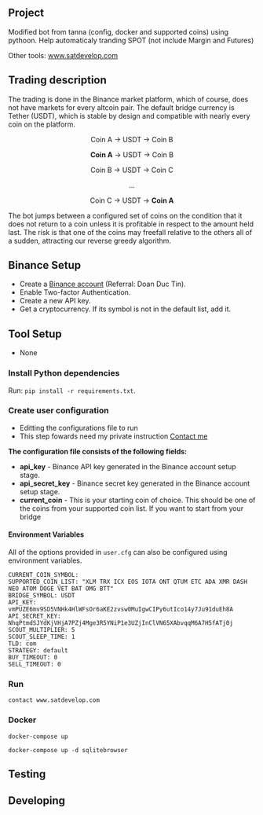 ## Project

Modified bot from tanna (config, docker and supported coins) using pythoon. Help automaticaly tranding SPOT (not include Margin and Futures)

Other tools: www.satdevelop.com

## Trading description

The trading is done in the Binance market platform, which of course, does not have markets for every altcoin pair. The default bridge currency is Tether (USDT), which is stable by design and compatible with nearly every coin on the platform.

<p align="center">
  Coin A → USDT → Coin B
</p>

<div align="center">
  <p><b>Coin A</b> → USDT → Coin B</p>
  <p>Coin B → USDT → Coin C</p>
  <p>...</p>
  <p>Coin C → USDT → <b>Coin A</b></p>
</div>

The bot jumps between a configured set of coins on the condition that it does not return to a coin unless it is profitable in respect to the amount held last. The risk is that one of the coins may freefall relative to the others all of a sudden, attracting our reverse greedy algorithm.

## Binance Setup

- Create a [Binance account](https://www.binance.com/en/register?ref=13222128) (Referral: Doan Duc Tin).
- Enable Two-factor Authentication.
- Create a new API key.
- Get a cryptocurrency. If its symbol is not in the default list, add it.

## Tool Setup

- None

### Install Python dependencies

Run: `pip install -r requirements.txt`.

### Create user configuration

- Editting the configurations file to run
- This step fowards need my private instruction [Contact me](https://fb.com/satfomacej)

**The configuration file consists of the following fields:**

- **api_key** - Binance API key generated in the Binance account setup stage.
- **api_secret_key** - Binance secret key generated in the Binance account setup stage.
- **current_coin** - This is your starting coin of choice. This should be one of the coins from your supported coin list. If you want to start from your bridge

#### Environment Variables

All of the options provided in `user.cfg` can also be configured using environment variables.

```
CURRENT_COIN_SYMBOL:
SUPPORTED_COIN_LIST: "XLM TRX ICX EOS IOTA ONT QTUM ETC ADA XMR DASH NEO ATOM DOGE VET BAT OMG BTT"
BRIDGE_SYMBOL: USDT
API_KEY: vmPUZE6mv9SD5VNHk4HlWFsOr6aKE2zvsw0MuIgwCIPy6utIco14y7Ju91duEh8A
API_SECRET_KEY: NhqPtmdSJYdKjVHjA7PZj4Mge3R5YNiP1e3UZjInClVN65XAbvqqM6A7H5fATj0j
SCOUT_MULTIPLIER: 5
SCOUT_SLEEP_TIME: 1
TLD: com
STRATEGY: default
BUY_TIMEOUT: 0
SELL_TIMEOUT: 0
```

### Run

```
contact www.satdevelop.com
```

### Docker

```shell
docker-compose up
```

```shell
docker-compose up -d sqlitebrowser
```

## Testing

## Developing
